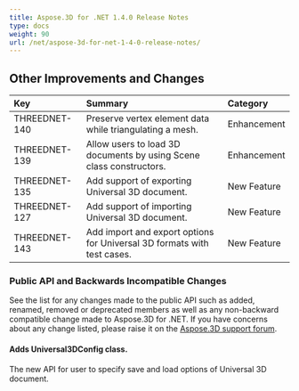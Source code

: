 ```yaml
---
title: Aspose.3D for .NET 1.4.0 Release Notes
type: docs
weight: 90
url: /net/aspose-3d-for-net-1-4-0-release-notes/
---
```


## **Other Improvements and Changes**

|**Key** |**Summary** |**Category** |
| :- | :- | :- |
|THREEDNET-140 |Preserve vertex element data while triangulating a mesh. |Enhancement |
|THREEDNET-139 |Allow users to load 3D documents by using Scene class constructors. |Enhancement |
|THREEDNET-135 |Add support of exporting Universal 3D document. |New Feature |
|THREEDNET-127 |Add support of importing Universal 3D document. |New Feature |
|THREEDNET-143 |Add import and export options for Universal 3D formats with test cases. |New Feature |
### **Public API and Backwards Incompatible Changes**
See the list for any changes made to the public API such as added, renamed, removed or deprecated members as well as any non-backward compatible change made to Aspose.3D for .NET. If you have concerns about any change listed, please raise it on the [Aspose.3D support forum](http://www.aspose.com/community/forums/aspose.3d-product-family/535/showforum.aspx).
#### **Adds Universal3DConfig class.**
The new API for user to specify save and load options of Universal 3D document.
